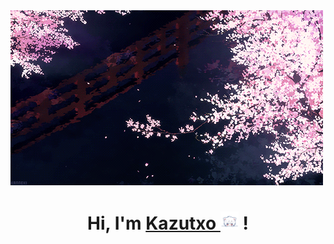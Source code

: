  <img src="https://github.com/kazutxo/kazutxo/blob/main/Sakura.gif" alt="sakura">
<h1 align="center">Hi, I'm <a href="https://github.com/kazutxo">Kazutxo <img src="https://github.com/kazutxo/kazutxo/blob/main/ww.gif" width="29px"></a> !</h1>
